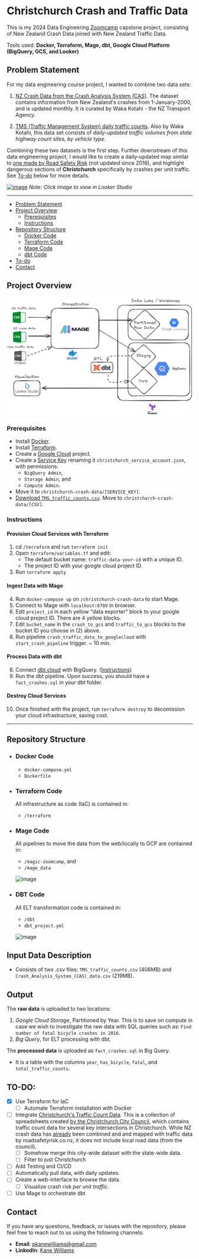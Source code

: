 # Christchurch Crash and Traffic Data
This is my 2024 Data Engineering [Zoomcamp](https://github.com/DataTalksClub/data-engineering-zoomcamp) capstone project, consisting of New Zealand Crash Data joined with New Zealand Traffic Data.

Tools used: **Docker, Terraform, Mage, dbt, Google Cloud Platform (BigQuery, GCS, and Looker)**

## Problem Statement
For my data engineering course project, I wanted to combine two data sets:

 1) [NZ Crash Data from the Crash Analysis System (CAS)](https://catalogue.data.govt.nz/dataset/crash-analysis-system-cas-data5). The dataset contains information from New Zealand's crashes from 1-January-2000, and is updated monthly. It is curated by Waka Kotahi - the NZ Transport Agency. 

 2) [TMS (Traffic Management System) daily traffic counts](https://opendata-nzta.opendata.arcgis.com/datasets/9cb86b342f2d4f228067a7437a7f7313). Also by Waka Kotahi, this data set consists of *daily-updated traffic volumes from state highway count sites, by vehicle type.*

Combining these two datasets is the first step. Further downstream of this data engineering project, I would like to create a daily-updated map similar to [one made by Road Safety Risk](https://roadsafetyrisk.co.nz/maps/heat-maps#Canterbury) (not updated since 2016), and highlight dangerous sections of **Christchurch** specifically by crashes per unit traffic. See [To-do](#to-do) below for more details.

[![image](https://github.com/kanewilliams/christchurch-crash-data/assets/5062932/8bfb5a3c-7c30-49c4-9fad-0701f8e9ab7c)](https://lookerstudio.google.com/reporting/d0fc71e5-f3b3-426c-baff-7eb13c9f22c5)
*Note: Click image to view in Looker Studio*

***

  - [Problem Statement](#problem-statement)
  - [Project Overview](#project-overview)
    - [Prerequisites](#prerequisites)
    - [Instructions](#instructions)
  - [Repository Structure](#repository-structure)
    - [Docker Code](#docker-code)
    - [Terraform Code](#terraform-code)
    - [Mage Code](#mage-code)
    - [dbt Code](#dbt-code)
  - [To-do](#to-do)
  - [Contact](#contact)

## Project Overview

![image](misc/overview.png)

### Prerequisites
- Install [Docker](https://www.docker.com/products/docker-desktop/).
- Install [Terraform](https://developer.hashicorp.com/terraform/install).
- Create a [Google Cloud](https://cloud.google.com/?hl=en) project.
- Create a [Service Key](https://cloud.google.com/iam/docs/keys-create-delete) renaming it `christchurch_service_account.json`, with permissions:
  - `BigQuery Admin`,
  - `Storage Admin`, and
  - `Compute Admin`.
- Move it to `christchurch-crash-data/[SERVICE_KEY]`.
- [Download `TMS_traffic_counts.csv`](https://opendata-nzta.opendata.arcgis.com/datasets/9cb86b342f2d4f228067a7437a7f7313). Move to `christchurch-crash-data/[CSV]`.

### Instructions
#### Provision Cloud Services with Terraform
1) cd `/terraform` and run `terraform init`
2) Open `terraform/variables.tf` and edit:
   - The default bucket name: `traffic-data-your-id` with a unique ID.
   - The project ID with your google cloud project ID.
3) Run `terraform apply`

#### Ingest Data with Mage
4) Run `docker-compose up` on `/christchurch-crash-data` to start Mage.
5) Connect to Mage with `localhost:6789` in browser.
6) Edit `project_id` in each yellow "data exporter" block to your google cloud project ID. There are 4 yellow blocks.
7) Edit `bucket_name` in the `crash_to_gcs` and `traffic_to_gcs` blocks to the bucket ID you choose in (2) above.
8) Run pipeline `crash_traffic_data_to_googlecloud` with `start_crash_pipeline` trigger. ~ 10 min.

#### Process Data with dbt
8) Connect [dbt cloud](https://www.getdbt.com/product/dbt-cloud) with BigQuery. ([Instructions](https://docs.getdbt.com/docs/cloud/connect-data-platform/connect-bigquery))
9) Run the dbt pipeline. Upon success, you should have a `fact_crashes.sql` in your dbt folder.

#### Destroy Cloud Services
10) Once finished with the project, run `terraform destroy` to decomission your cloud infrastructure, saving cost.
***

## Repository Structure

- ### Docker Code
  - `docker-compose.yml`
  - `Dockerfile`

- ### Terraform Code
  All infrastructure as code (IaC) is contained in:
    - `/terraform`

- ### Mage Code
  All pipelines to move the data from the web/locally to GCP are contained in:
    - `/magic-zoomcamp`, and
    - `/mage_data`
 
  ![image](https://github.com/kanewilliams/christchurch-crash-data/assets/5062932/94be8ea9-9749-4c5d-bc7c-497adda90ecd)

- ### DBT Code
  All ELT transformation code is contained in:
  - `/dbt`
  - `dbt_project.yml`
  
  ![image](https://github.com/kanewilliams/christchurch-crash-data/assets/5062932/8986c355-b14c-4023-bccf-878521748f74)

## Input Data Description

  - Consists of two .csv files: `TMS_traffic_counts.csv` (406MB) and `Crash_Analysis_System_(CAS)_data.csv` (219MB).

## Output

The **raw data** is uploaded to two locations:
1) *Google Cloud Storage*, Partitioned by Year. This is to save on compute in case we wish to investigate the raw data with SQL queries such as: `Find number of fatal bicycle crashes in 2016`.
2) *Big Query*, for ELT processing with dbt.

The **processed data** is uploaded as `fact_crashes.sql` in Big Query.
-  It is a table with the columns `year`, `has_bicycle`, `fatal`, and `total_traffic_counts`.

## TO-DO:

- [x] Use Terraform for IaC
  - [ ] Automate Terraform installation with Docker 
- [ ] Integrate [Christchurch's Traffic Count Data](https://drive.google.com/drive/folders/1dJXE9XieHTazo1JUo67h8M0rPMYl7gZe). This is a collection of spreadsheets created [by the Christchurch City Council](https://ccc.govt.nz/transport/improving-our-transport-and-roads/traffic-count-data), which contains traffic count data for several key intersections in Christchurch. While NZ crash data has [already](https://roadsafetyrisk.co.nz/maps/heat-maps#Canterbury) been combined and and mapped with traffic data by roadsafetyrisk.co.nz, it does not include local road data (from the council).
  - [ ] Somehow merge this city-wide dataset with the state-wide data.
  - [ ] Filter to just Christchurch
- [ ] Add Testing and CI/CD
- [ ] Automatically pull data, with daily updates.
- [ ] Create a web-interface to browse the data.
  - [ ] Visualize crash risk *per unit traffic*.
- [ ] Use Mage to orchestrate dbt

## Contact

If you have any questions, feedback, or issues with the repository, please feel free to reach out to us using the following channels:

- **Email**: pkanewilliams@gmail.com
- **LinkedIn**: [Kane Williams](https://www.linkedin.com/in/kane-williams01/)

